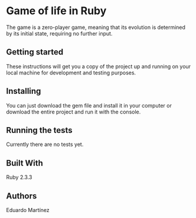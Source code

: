 # Game of life in Ruby
The game is a zero-player game, meaning that its evolution is determined by its initial state, requiring no further input. 
## Getting started
These instructions will get you a copy of the project up and running on your local machine for development and testing purposes.
## Installing
You can just download the gem file and install it in your computer or download the entire project and run it with the console.
## Running the tests
Currently there are no tests yet.
## Built With
Ruby 2.3.3
## Authors
Eduardo Martínez
